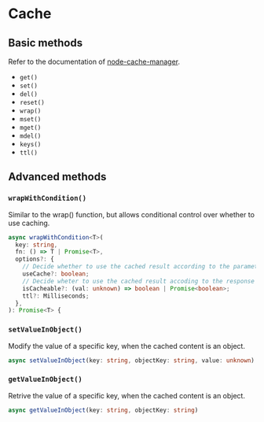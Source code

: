 # Cache

## Basic methods

Refer to the documentation of <a href="https://github.com/node-cache-manager/node-cache-manager" target="_blank">node-cache-manager</a>.

- `get()`
- `set()`
- `del()`
- `reset()`
- `wrap()`
- `mset()`
- `mget()`
- `mdel()`
- `keys()`
- `ttl()`

## Advanced methods

### `wrapWithCondition()`

Similar to the wrap() function, but allows conditional control over whether to use caching.

```ts
async wrapWithCondition<T>(
  key: string,
  fn: () => T | Promise<T>,
  options?: {
    // Decide whether to use the cached result according to the parameter
    useCache?: boolean;
    // Decide wheter to use the cached result accoding to the response value
    isCacheable?: (val: unknown) => boolean | Promise<boolean>;
    ttl?: Milliseconds;
  },
): Promise<T> {
```

### `setValueInObject()`

Modify the value of a specific key, when the cached content is an object.

```ts
async setValueInObject(key: string, objectKey: string, value: unknown)
```

### `getValueInObject()`

Retrive the value of a specific key, when the cached content is an object.

```ts
async getValueInObject(key: string, objectKey: string)
```
